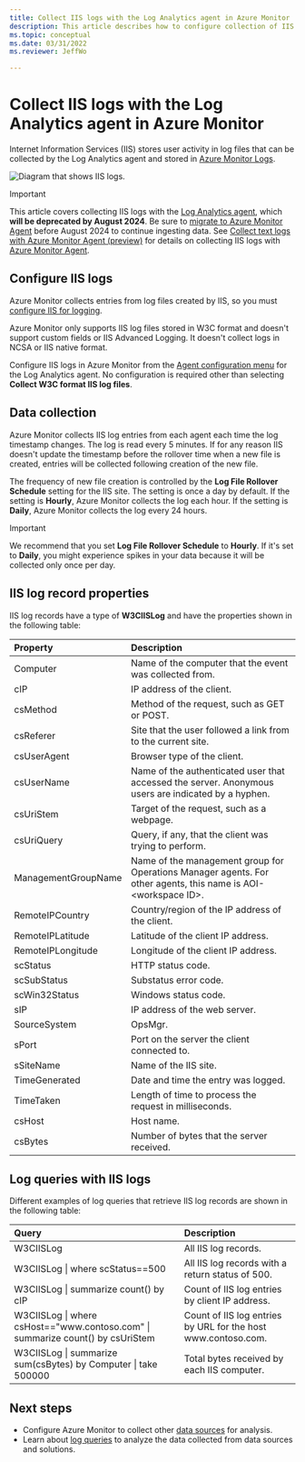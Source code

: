 ```yaml
---
title: Collect IIS logs with the Log Analytics agent in Azure Monitor
description: This article describes how to configure collection of IIS log files that store user activity and the details of the records they create in Azure Monitor.
ms.topic: conceptual
ms.date: 03/31/2022
ms.reviewer: JeffWo

---
```


# Collect IIS logs with the Log Analytics agent in Azure Monitor
Internet Information Services (IIS) stores user activity in log files that can be collected by the Log Analytics agent and stored in [Azure Monitor Logs](../data-platform.md).

![Diagram that shows IIS logs.](media/data-sources-iis-logs/overview.png)

> [!IMPORTANT]
> This article covers collecting IIS logs with the [Log Analytics agent](./log-analytics-agent.md), which **will be deprecated by August 2024**. Be sure to [migrate to Azure Monitor Agent](./azure-monitor-agent-manage.md) before August 2024 to continue ingesting data. See [Collect text logs with Azure Monitor Agent (preview)](../agents/data-collection-text-log.md) for details on collecting IIS logs with [Azure Monitor Agent](azure-monitor-agent-overview.md).

## Configure IIS logs
Azure Monitor collects entries from log files created by IIS, so you must [configure IIS for logging](/previous-versions/orphan-topics/ws.11/hh831775(v=ws.11)).

Azure Monitor only supports IIS log files stored in W3C format and doesn't support custom fields or IIS Advanced Logging. It doesn't collect logs in NCSA or IIS native format.

Configure IIS logs in Azure Monitor from the [Agent configuration menu](../agents/agent-data-sources.md#configure-data-sources) for the Log Analytics agent. No configuration is required other than selecting **Collect W3C format IIS log files**.

## Data collection
Azure Monitor collects IIS log entries from each agent each time the log timestamp changes. The log is read every 5 minutes. If for any reason IIS doesn't update the timestamp before the rollover time when a new file is created, entries will be collected following creation of the new file.

The frequency of new file creation is controlled by the **Log File Rollover Schedule** setting for the IIS site. The setting is once a day by default. If the setting is **Hourly**, Azure Monitor collects the log each hour. If the setting is **Daily**, Azure Monitor collects the log every 24 hours.

> [!IMPORTANT]
> We recommend that you set **Log File Rollover Schedule** to **Hourly**. If it's set to **Daily**, you might experience spikes in your data because it will be collected only once per day.

## IIS log record properties
IIS log records have a type of **W3CIISLog** and have the properties shown in the following table:

| Property | Description |
|:--- |:--- |
| Computer |Name of the computer that the event was collected from. |
| cIP |IP address of the client. |
| csMethod |Method of the request, such as GET or POST. |
| csReferer |Site that the user followed a link from to the current site. |
| csUserAgent |Browser type of the client. |
| csUserName |Name of the authenticated user that accessed the server. Anonymous users are indicated by a hyphen. |
| csUriStem |Target of the request, such as a webpage. |
| csUriQuery |Query, if any, that the client was trying to perform. |
| ManagementGroupName |Name of the management group for Operations Manager agents. For other agents, this name is AOI-\<workspace ID\>. |
| RemoteIPCountry |Country/region of the IP address of the client. |
| RemoteIPLatitude |Latitude of the client IP address. |
| RemoteIPLongitude |Longitude of the client IP address. |
| scStatus |HTTP status code. |
| scSubStatus |Substatus error code. |
| scWin32Status |Windows status code. |
| sIP |IP address of the web server. |
| SourceSystem |OpsMgr. |
| sPort |Port on the server the client connected to. |
| sSiteName |Name of the IIS site. |
| TimeGenerated |Date and time the entry was logged. |
| TimeTaken |Length of time to process the request in milliseconds. |
| csHost | Host name. |
| csBytes | Number of bytes that the server received. |

## Log queries with IIS logs
Different examples of log queries that retrieve IIS log records are shown in the following table:

| Query | Description |
|:--- |:--- |
| W3CIISLog |All IIS log records. |
| W3CIISLog &#124; where scStatus==500 |All IIS log records with a return status of 500. |
| W3CIISLog &#124; summarize count() by cIP |Count of IIS log entries by client IP address. |
| W3CIISLog &#124; where csHost=="www\.contoso.com" &#124; summarize count() by csUriStem |Count of IIS log entries by URL for the host www\.contoso.com. |
| W3CIISLog &#124; summarize sum(csBytes) by Computer &#124; take 500000 |Total bytes received by each IIS computer. |

## Next steps
* Configure Azure Monitor to collect other [data sources](../agents/agent-data-sources.md) for analysis.
* Learn about [log queries](../logs/log-query-overview.md) to analyze the data collected from data sources and solutions.
